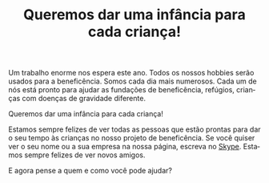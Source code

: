﻿---
layout: post

title: Queremos dar uma infância para cada criança!
meta: Somos cada dia mais numerosos.
cover_img: 2018.01.21/my_photo_1.png
cover_fit: contain

category: news

lang: pt
ref: lincoln_virus_news_5
---

Um trabalho enorme nos espera este ano.
Todos os nossos hobbies serão usados para a beneficência.
Somos cada dia mais numerosos.
Cada um de nós está pronto para ajudar as fundações de beneficência, refúgios, crianças com doenças de gravidade diferente.

Queremos dar uma infância para cada criança!

Estamos sempre felizes de ver todas as pessoas que estão prontas para dar o seu tempo às crianças no nosso projeto de beneficência.
Se você quiser ver o seu nome ou a sua empresa na nossa página, escreva no <a href="skype:chutkoy89?chat" target="_blank">Skype</a>. Estamos sempre felizes de ver novos amigos.

E agora pense a quem e como você pode ajudar?

